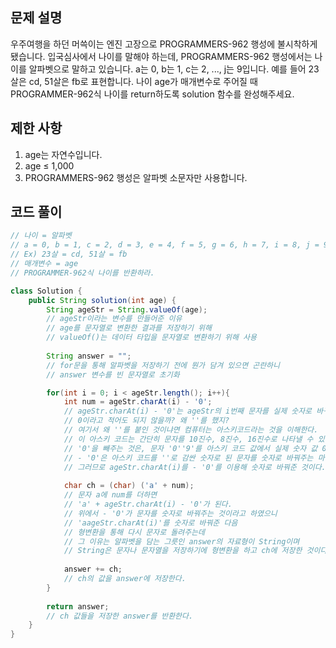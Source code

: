 ## 문제 설명
우주여행을 하던 머쓱이는 엔진 고장으로 PROGRAMMERS-962 행성에 불시착하게 됐습니다. 입국심사에서 나이를 말해야 하는데, PROGRAMMERS-962 행성에서는 나이를 알파벳으로 말하고 있습니다. a는 0, b는 1, c는 2, ..., j는 9입니다. 예를 들어 23살은 cd, 51살은 fb로 표현합니다. 나이 age가 매개변수로 주어질 때 PROGRAMMER-962식 나이를 return하도록 solution 함수를 완성해주세요.

## 제한 사항
1. age는 자연수입니다.
2. age ≤ 1,000
3. PROGRAMMERS-962 행성은 알파벳 소문자만 사용합니다.

## 코드 풀이
```java
// 나이 = 알파벳
// a = 0, b = 1, c = 2, d = 3, e = 4, f = 5, g = 6, h = 7, i = 8, j = 9
// Ex) 23살 = cd, 51살 = fb
// 매개변수 = age
// PROGRAMMER-962식 나이를 반환하라.

class Solution {
    public String solution(int age) {
        String ageStr = String.valueOf(age);
        // ageStr이라는 변수를 만들어준 이유
        // age를 문자열로 변환한 결과를 저장하기 위해
        // valueOf()는 데이터 타입을 문자열로 변환하기 위해 사용
        
        String answer = "";
        // for문을 통해 알파벳을 저장하기 전에 뭔가 담겨 있으면 곤란하니
        // answer 변수를 빈 문자열로 초기화

        for(int i = 0; i < ageStr.length(); i++){
            int num = ageStr.charAt(i) - '0'; 
            // ageStr.charAt(i) - '0'는 ageStr의 i번째 문자를 실제 숫자로 바꾸는 코드
            // 0이라고 적어도 되지 않을까? 왜 ''를 했지?
            // 여기서 왜 ''를 붙인 것이냐면 컴퓨터는 아스키코드라는 것을 이해한다.
            // 이 아스키 코드는 간단히 문자를 10진수, 8진수, 16진수로 나타낼 수 있는 약속이다.
            // '0'을 빼주는 것은, 문자 '0''9'를 아스키 코드 값에서 실제 숫자 값 09로 변환하는 것을 의미
            // - '0'은 아스키 코드를 ''로 감싼 숫자로 된 문자를 숫자로 바꿔주는 마법이라고 여기면 된다.
            // 그러므로 ageStr.charAt(i)를 - '0'를 이용해 숫자로 바꿔준 것이다.
            
            char ch = (char) ('a' + num);
            // 문자 a에 num를 더하면 
            // 'a' + ageStr.charAt(i) - '0'가 된다.
            // 위에서 - '0'가 문자를 숫자로 바꿔주는 것이라고 하였으니 
            // 'aageStr.charAt(i)'를 숫자로 바꿔준 다음
            // 형변환을 통해 다시 문자로 돌려주는데
            // 그 이유는 알파벳을 담는 그릇인 answer의 자료형이 String이며
            // String은 문자나 문자열을 저장하기에 형변환을 하고 ch에 저장한 것이다.
            
            answer += ch;
            // ch의 값을 answer에 저장한다.
        }
        
        return answer;
        // ch 값들을 저장한 answer를 반환한다.
    }
}
```